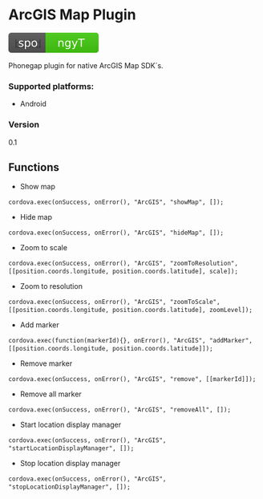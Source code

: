 # ArcGIS Map Plugin

[![Build Status](https://github.com/spongyT/arcgis-map-plugin/blob/master/spongyT.svg)](https://github.com/spongyT)

Phonegap plugin for native ArcGIS Map SDK´s.

### Supported platforms:
- Android

### Version
0.1

## Functions
- Show map
```
cordova.exec(onSuccess, onError(), "ArcGIS", "showMap", []);
```

- Hide map
```
cordova.exec(onSuccess, onError(), "ArcGIS", "hideMap", []);
```

- Zoom to scale
```
cordova.exec(onSuccess, onError(), "ArcGIS", "zoomToResolution", [[position.coords.longitude, position.coords.latitude], scale]);
```

- Zoom to resolution
```
cordova.exec(onSuccess, onError(), "ArcGIS", "zoomToScale", [[position.coords.longitude, position.coords.latitude], zoomLevel]);
```

- Add marker
```
cordova.exec(function(markerId){}, onError(), "ArcGIS", "addMarker", [[position.coords.longitude, position.coords.latitude]]);
```

- Remove marker
```
cordova.exec(onSuccess, onError(), "ArcGIS", "remove", [[markerId]]);
```

- Remove all marker
```
cordova.exec(onSuccess, onError(), "ArcGIS", "removeAll", []);
```

- Start location display manager
```
cordova.exec(onSuccess, onError(), "ArcGIS", "startLocationDisplayManager", []);
```

- Stop location display manager
```
cordova.exec(onSuccess, onError(), "ArcGIS", "stopLocationDisplayManager", []);
```
